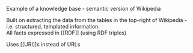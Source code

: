 Example of a knowledge base - semantic version of Wikipedia

Built on extracting the data from the tables in the top-right of Wikipedia - i.e. structured, templated information.				
All facts expressed in [[RDF]] (using RDF triples)

Uses [[URI]]s instead of URLs